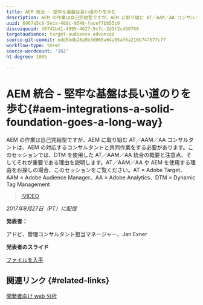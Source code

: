 ```yaml
---
title: AEM 統合 - 堅牢な基盤は長い道のりを歩む
description: AEM の作業は自己完結型ですが、AEM に取り組む AT／AAM／AA コンサルタントは、AEM の対応するコンサルタントと共同作業をする必要があります。このセッションでは、DTM を使用した AT／AAM／AA 統合の概要と注意点、そしてそれが重要である理由を説明します。
uuid: 6967a5c8-5eca-488c-9548-facef7bb55c0
discoiquuid: 40741bd1-4995-4627-9c7c-2d5f2cd68760
targetaudience: target-audience advanced
source-git-commit: edd0bdb28a9b3d065a64a95af6a216b747577c77
workflow-type: tm+mt
source-wordcount: '162'
ht-degree: 100%

---
```


# AEM 統合 - 堅牢な基盤は長い道のりを歩む{#aem-integrations-a-solid-foundation-goes-a-long-way}

AEM の作業は自己完結型ですが、AEM に取り組む AT／AAM／AA コンサルタントは、AEM の対応するコンサルタントと共同作業をする必要があります。このセッションでは、DTM を使用した AT／AAM／AA 統合の概要と注意点、そしてそれが重要である理由を説明します。AT／AAM／AA や AEM を使用する理由をお探しの場合、このセッションをご覧ください。AT = Adobe Target、AAM = Adobe Audience Manager、AA = Adobe Analytics、DTM = Dynamic Tag Management

>[!VIDEO](https://video.tv.adobe.com/v/19833/?quality=9)

*2017年9月27日（PT）に配信*

**発表者：**

アドビ、管理コンサルタント担当マネージャー、Jan Exner

**発表者のスライド**

[ファイルを入手](assets/170927-aem-gems-integrations.pdf)

## 関連リンク {#related-links}

[開発者向け web 分析](https://webanalyticsfordevelopers.com/)

<!--
[Get back to the Overview](https://helpx.adobe.com/experience-manager/kt/eseminars/gems/aem-index.html)
-->
